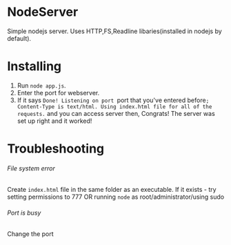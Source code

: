 # NodeServer
Simple nodejs server.  Uses HTTP,FS,Readline libaries(installed in nodejs by default).
# Installing
1. Run `node app.js`.
2. Enter the port for webserver.
3. If it says `Done! Listening on port `port that you've entered before`; Content-Type is text/html. Using index.html file for
all of the requests.` and you can access server then, Congrats! The server was set up right and it worked!

# Troubleshooting
###### File system error
Create `index.html` file in the same folder as an executable.
If it exists - try setting permissions to 777 OR running `node` as root/administrator/using sudo

###### Port is busy
Change the port
